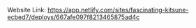 Website Link:
https://app.netlify.com/sites/fascinating-kitsune-ecbed7/deploys/667afe097f8213465875ad4c
